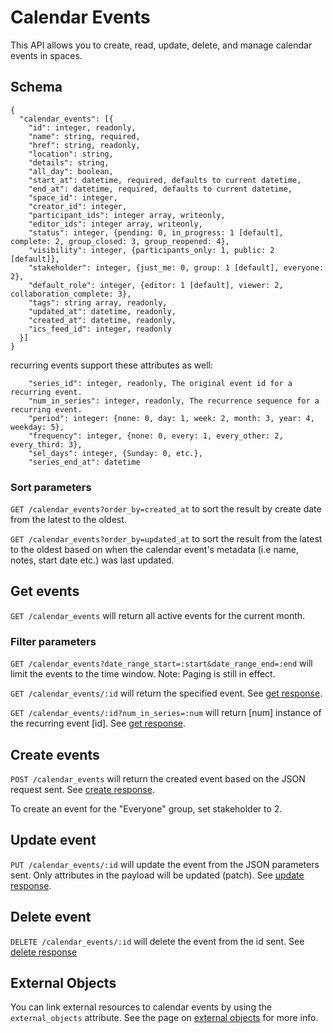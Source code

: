 Calendar Events
========

This API allows you to create, read, update, delete, and manage calendar events in spaces.

Schema  <a name='schema'></a>
------------
```
{
  "calendar_events": [{
    "id": integer, readonly,
    "name": string, required,
    "href": string, readonly,
    "location": string,
    "details": string,
    "all_day": boolean,
    "start_at": datetime, required, defaults to current datetime,
    "end_at": datetime, required, defaults to current datetime,
    "space_id": integer,
    "creator_id": integer,
    "participant_ids": integer array, writeonly,
    "editor_ids": integer array, writeonly,
    "status": integer, {pending: 0, in_progress: 1 [default], complete: 2, group_closed: 3, group_reopened: 4},
    "visibility": integer, {participants_only: 1, public: 2 [default]},
    "stakeholder": integer, {just_me: 0, group: 1 [default], everyone: 2},
    "default_role": integer, {editor: 1 [default], viewer: 2, collaboration_complete: 3},
    "tags": string array, readonly,
    "updated_at": datetime, readonly,
    "created_at": datetime, readonly,
    "ics_feed_id": integer, readonly
  }]
}
```

recurring events support these attributes as well:
```
    "series_id": integer, readonly, The original event id for a recurring event.
    "num_in_series": integer, readonly, The recurrence sequence for a recurring event.
    "period": integer: {none: 0, day: 1, week: 2, month: 3, year: 4, weekday: 5},
    "frequency": integer, {none: 0, every: 1, every_other: 2, every_third: 3},
    "sel_days": integer, {Sunday: 0, etc.},
    "series_end_at": datetime
```

### Sort parameters
`GET /calendar_events?order_by=created_at` to sort the result by create date from the latest to the oldest.

`GET /calendar_events?order_by=updated_at` to sort the result from the latest to the oldest based on when the calendar event's metadata (i.e name, notes, start date etc.) was last updated.

Get events
------------
`GET /calendar_events` will return all active events for the current month.

### Filter parameters
`GET /calendar_events?date_range_start=:start&date_range_end=:end` will limit the events to the time window. Note: Paging is still in effect.

`GET /calendar_events/:id` will return the specified event. See [get response](responses.md#get).

`GET /calendar_events/:id?num_in_series=:num` will return [num] instance of the recurring event [id]. See [get response](responses.md#get).

Create events
-----------
`POST /calendar_events` will return the created event based on the JSON request sent. See [create response](responses.md#create).

To create an event for the "Everyone" group, set stakeholder to 2.

Update event
---------------
`PUT /calendar_events/:id` will update the event from the JSON parameters sent. Only attributes in the payload will be updated (patch). See [update response](responses.md#update).


Delete event
---------------
`DELETE /calendar_events/:id` will delete the event from the id sent. See [delete response](responses.md#delete)

External Objects
---------------
You can link external resources to calendar events by using the `external_objects` attribute. See the page on [external objects](external_objects.md) for more info. 


